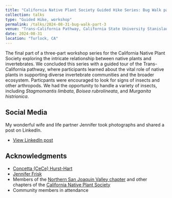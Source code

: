 ```yaml
---
title: "California Native Plant Society Guided Hike Series: Bug Walk part 3"
collection: talks
type: "Guided Hike, workshop"
permalink: /talks/2024-08-31-bug-walk-part-3
venue: "Trans-California Pathway, California State University Stanislaus"
date: 2024-08-31
location: "Turlock, CA"
---
```


The final part of a three-part workshop series for the California Native Plant Society exploring the intricate relationship between native plants and invertebrates. We concluded this series with a guided tour of the Trans-California pathway, where participants learned about the vital role of native plants in supporting diverse invertebrate communities and the broader ecosystem. Particpants were encouraged to look for signs of insects and other arthropods. We had the opportunity to handle a variety of insects, including *Stagmomantis limbata*, *Boisea rubrolineata*, and *Murganita histrionica*. 

## Social Media
My wonderful wife and life partner Jennifer took photographs and shared a post on LinkedIn.
* [View LinkedIn post](https://www.linkedin.com/posts/jennifer-mm-frisk_to-continue-bragging-about-my-bestie-august-activity-7235727415614791680-JEDS)

## Acknowledgments
* [Concetta (CeCe) Hurst-Hart](https://www.linkedin.com/in/ecologynerd/)
* [Jennifer Frisk](https://www.linkedin.com/in/jennifer-mm-frisk/)
* Members of the [Northern San Joaquin Valley chapter](https://chapters.cnps.org/nsj/) and other chapters of the [California Native Plant Society](https://www.cnps.org/)
* Community members in attendance
